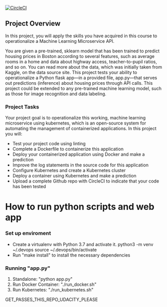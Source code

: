 [![CircleCI](https://circleci.com/gh/cumong500/UdaProj4.svg?style=svg)](https://app.circleci.com/pipelines/github/cumong500/UdaProj4)

## Project Overview
In this project, you will apply the skills you have acquired in this course to operationalize a Machine Learning Microservice API.

You are given a pre-trained, sklearn model that has been trained to predict housing prices in Boston according to several features, such as average rooms in a home and data about highway access, teacher-to-pupil ratios, and so on. You can read more about the data, which was initially taken from Kaggle, on the data source site. This project tests your ability to operationalize a Python flask app—in a provided file, app.py—that serves out predictions (inference) about housing prices through API calls. This project could be extended to any pre-trained machine learning model, such as those for image recognition and data labeling.

### Project Tasks
Your project goal is to operationalize this working, machine learning microservice using kubernetes, which is an open-source system for automating the management of containerized applications. In this project you will:

* Test your project code using linting
* Complete a Dockerfile to containerize this application
* Deploy your containerized application using Docker and make a prediction
* Improve the log statements in the source code for this application
* Configure Kubernetes and create a Kubernetes cluster
* Deploy a container using Kubernetes and make a prediction
* Upload a complete Github repo with CircleCI to indicate that your code has been tested

# How to run python scripts and web app
### Set up enviroment
* Create a virtualenv with Python 3.7 and activate it.
  python3 -m venv ~/.devops
  source ~/.devops/bin/activate
* Run "make install" to install the necessary dependencies

### Running "app.py"

1. Standalone:  "python app.py"
2. Run Docker Container:  "./run_docker.sh"
3. Run Kubernetes:  "./run_kubernetes.sh"

GET_PASSES_THIS_REPO_UDACITY_PLEASE
